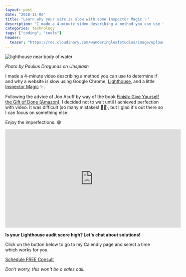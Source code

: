 ```yaml
---
layout: post
date: "2018-11-06"
title: "Learn why your site is slow with some Inspector Magic ✨"
description: "I made a 4-minute video describing a method you can use to determine if and why a website is slow using Google Chrome, Lighthouse, and a little Inspector Magic ✨."
categories: technology
tags: ["coding", "tools"]
header:
  teaser: "https://res.cloudinary.com/wanderingleafstudios/image/upload/b_auto,c_pad,g_center,h_630,w_1200/v1537890988/chrisjmears.com/blog/paulius-dragunas-615325-unsplash.jpg"
---
```


![lighthouse near body of water](https://res.cloudinary.com/wanderingleafstudios/image/upload/v1542138192/chrisjmears.com/blog/paulius-dragunas-615325-unsplash.jpg)

<div class="text-right text-gray-500 text-sm mb-6">
  <em>Photo by Paulius Dragunas on Unsplash</em>
</div>

I made a 4-minute video describing a method you can use to determine if and why a website is slow using Google Chrome, [Lighthouse](https://developers.google.com/web/tools/lighthouse/), and a little [Inspector Magic](https://developers.google.com/web/tools/chrome-devtools/) ✨.

Following the advice of Jon Acuff by way of the book [Finish: Give Yourself the Gift of Done (Amazon)](https://www.amazon.com/Finish-Give-Yourself-Gift-Done/dp/B074P95LWW/ref=tmm_aud_swatch_0?_encoding=UTF8&qid=&sr=), I decided not to wait until I achieved perfection with video. It was difficult (so many mistakes! 🤦‍♂️), but I glad it's out there so I can focus on something else.

Enjoy the imperfections. 😁

<div class="video-container">
  <iframe width="560" height="315" src="https://www.youtube.com/embed/2kX28-DmfE8" frameborder="0" allow="accelerometer; autoplay; encrypted-media; gyroscope; picture-in-picture" allowfullscreen></iframe>
</div>

<div class="text-center mt-10 border bg-gray-100 p-6">
  <p>
    <strong class="text-2xl">Is your Lighthouse audit score high? Let's chat about solutions!</strong>
  </p>
  <p>
    Click on the button below to go to my Calendly page and select a time which works for you.
  </p>
  <p>
    <a href="https://calendly.com/chrisjmears/website-woes-intro" class="js-event-track bg-green-700 border-2 border-white hover:bg-green-500 font-semibold py-3 px-5 rounded shadow-md hover:shadow-none text-2xl inline-block no-underline">
      <span class="text-white">Schedule FREE Consult</span>
    </a>
  </p>
  <p>
    <em class="text-base">Don't worry, this won't be a sales call.</em>
  </p>
</div>
